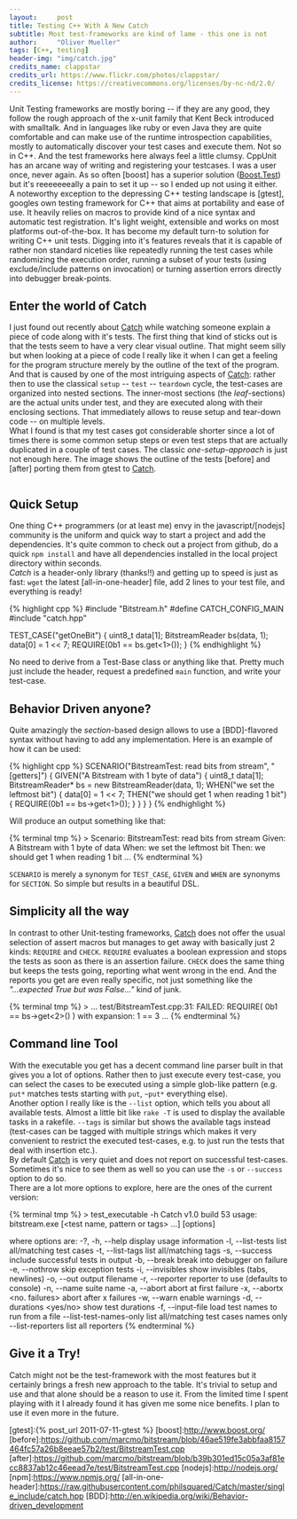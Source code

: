 ```yaml
---
layout:     post
title: Testing C++ With A New Catch
subtitle: Most test-frameworks are kind of lame - this one is not
author:     "Oliver Mueller"
tags: [C++, testing]
header-img: "img/catch.jpg"
credits_name: clappstar
credits_url: https://www.flickr.com/photos/clappstar/
credits_license: https://creativecommons.org/licenses/by-nc-nd/2.0/
---
```


Unit Testing frameworks are mostly boring -- if they are any good, they follow the rough approach of
the x-unit family that Kent Beck introduced with smalltalk. And in languages like ruby or even
Java they are quite comfortable and can make use of the runtime introspection capabilities, mostly
to automatically discover your test cases and execute them. Not so in C++. And the test frameworks
here always feel a little clumsy. CppUnit has an arcane way of writing and registering your
testcases. I was a user once, never again. As so often [boost] has a superior solution ([Boost.Test])
but it's reeeeeeeally a pain to set it up -- so I ended up not using it either.  
A noteworthy exception to the depressing C++ testing landscape is [gtest], googles own testing
framework for C++ that aims at portability and ease of use. It heavily relies on macros to provide
kind of a nice syntax and automatic test registration. It's light weight, extensible and works on
most platforms out-of-the-box. It has become my default turn-to solution for writing C++ unit tests.
Digging into it's features reveals that it is capable of rather non standard niceties like
repeatedly running the test cases while randomizing the execution order, running a subset of your
tests (using exclude/include patterns on invocation) or turning assertion errors directly into
debugger break-points.

## Enter the world of Catch

I just found out recently about [Catch] while watching someone explain a piece of code along with it's
tests. The first thing that kind of sticks out is that the tests seem to have a very clear visual
outline. That might seem silly but when looking at a piece of code I really like it when I can
get a feeling for the program structure merely by the outline of the text of the program. And that is
caused by one of the most intriguing aspects of [Catch]: rather then to use the classical `setup` --
`test` -- `teardown` cycle, the test-cases are organized into nested sections. The inner-most
sections (the *leaf*-sections) are the actual units under test, and they are executed along with
their enclosing sections. That immediately allows to reuse setup and tear-down code -- on multiple
levels.  
What I found is that my test cases got considerable shorter since a lot of times there is some
common setup steps or even test steps that are actually duplicated in a couple of test cases. The
classic *one-setup-approach* is just not enough here. The image shows the outline of the tests
[before] and [after] porting them from gtest to [Catch].

<img class="img-responsive" src="{{ site.baseurl }}/img/catch/code_outline.png" alt="">

## Quick Setup

One thing C++ programmers (or at least me) envy in the javascript/[nodejs] community is the uniform
and quick way to start a project and add the dependencies. It's quite common to check out a project
from github, do a quick `npm install` and have all dependencies installed in the local project
directory within seconds.  
*Catch* is a header-only library (thanks!!) and getting up to speed is just as fast: `wget` the
latest [all-in-one-header] file, add 2 lines to your test file, and everything is ready!

{% highlight cpp %}
#include "Bitstream.h"
#define CATCH_CONFIG_MAIN
#include "catch.hpp"

TEST_CASE("getOneBit")
{
    uint8_t data[1];
    BitstreamReader bs(data, 1);
    data[0] = 1 << 7;
    REQUIRE(0b1 == bs.get<1>());
}
{% endhighlight %}

No need to derive from a Test-Base class or anything like that. Pretty much just include the header,
request a predefined `main` function, and write your test-case.

## Behavior Driven anyone?

Quite amazingly the *section*-based design allows to use a [BDD]-flavored syntax without having to
add any implementation. Here is an example of how it can be used:

{% highlight cpp %}
SCENARIO("BitstreamTest: read bits from stream", "[getters]")
{
    GIVEN("A Bitstream with 1 byte of data")
    {
        uint8_t data[1];
        BitstreamReader* bs = new BitstreamReader(data, 1);
        WHEN("we set the leftmost bit")
        {
            data[0] = 1 << 7;
            THEN("we should get 1 when reading 1 bit")
            {
                REQUIRE(0b1 == bs->get<1>());
            }
        }
    }
}
{% endhighlight %}

Will produce an output something like that:

{% terminal tmp %} >
Scenario: BitstreamTest: read bits from stream
     Given: A Bitstream with 1 byte of data
      When: we set the leftmost bit
      Then: we should get 1 when reading 1 bit
    ...
{% endterminal %}

`SCENARIO` is merely a synonym for `TEST_CASE`, `GIVEN` and `WHEN` are synonyms for `SECTION`. So
simple but results in a beautiful DSL.

## Simplicity all the way

In contrast to other Unit-testing frameworks, [Catch] does not offer the usual selection of assert
macros but manages to get away with basically just 2 kinds: `REQUIRE` and `CHECK`.  `REQUIRE`
evaluates a boolean expression and stops the tests as soon as there is an assertion failure. `CHECK`
does the same thing but keeps the tests going, reporting what went wrong in the end. And the reports
you get are even really specific, not just something like the _"...expected True but was False..."_
kind of junk.

{% terminal tmp %} >
...
test/BitstreamTest.cpp:31: FAILED:
  REQUIRE( 0b1 == bs->get<2>() )
with expansion:
  1 == 3
...
{% endterminal %}

## Command line Tool

With the executable you get has a decent command line parser built in that gives you a lot of
options. Rather then to just execute every test-case, you can select the cases to be executed using
a simple glob-like pattern (e.g. `put*` matches tests starting with `put`, `~put*` everything else).  
Another option I really like is the `--list` option, which tells you about all available tests.
Almost a little bit like `rake -T` is used to display the available tasks in a rakefile.  `--tags`
is similar but shows the available tags instead (test-cases can be tagged with multiple strings
which makes it very convenient to restrict the executed test-cases, e.g. to just run the tests that
deal with insertion etc.).  
By default [Catch] is very quiet and does not report on successful test-cases. Sometimes it's
nice to see them as well so you can use the `-s` or `--success` option to do so.  
There are a lot more options to explore, here are the ones of the current version:

{% terminal tmp %} > test_executable -h
Catch v1.0 build 53
usage:
  bitstream.exe [<test name, pattern or tags> ...] [options]

where options are:
  -?, -h, --help               display usage information
  -l, --list-tests             list all/matching test cases
  -t, --list-tags              list all/matching tags
  -s, --success                include successful tests in output
  -b, --break                  break into debugger on failure
  -e, --nothrow                skip exception tests
  -i, --invisibles             show invisibles (tabs, newlines)
  -o, --out <filename>         output filename
  -r, --reporter <name>        reporter to use (defaults to console)
  -n, --name <name>            suite name
  -a, --abort                  abort at first failure
  -x, --abortx <no. failures>  abort after x failures
  -w, --warn <warning name>    enable warnings
  -d, --durations <yes/no>     show test durations
  -f, --input-file <filename>  load test names to run from a file
  --list-test-names-only       list all/matching test cases names only
  --list-reporters             list all reporters
{% endterminal %}

## Give it a Try!

Catch might not be the test-framework with the most features but it certainly brings a fresh new
approach to the table. It's trivial to setup and use and that alone should be a reason to use it.
From the limited time I spent playing with it I already found it has given me some nice benefits. I
plan to use it even more in the future.


[Catch]:https://github.com/philsquared/Catch
[Boost.Test]:(http://www.boost.org/doc/libs/1_49_0/libs/test/doc/html/index.html)
[gtest]:{% post_url 2011-07-11-gtest %}
[boost]:http://www.boost.org/
[before]:https://github.com/marcmo/bitstream/blob/46ae519fe3abbfaa8157464fc57a26b8eeae57b2/test/BitstreamTest.cpp
[after]:https://github.com/marcmo/bitstream/blob/b39b301ed15c05a3af81ecc8837ab12c46eead7e/test/BitstreamTest.cpp
[nodejs]:http://nodejs.org/
[npm]:https://www.npmjs.org/
[all-in-one-header]:https://raw.githubusercontent.com/philsquared/Catch/master/single_include/catch.hpp
[BDD]:http://en.wikipedia.org/wiki/Behavior-driven_development
